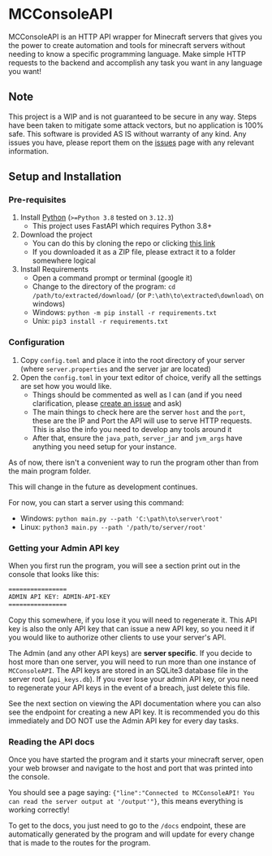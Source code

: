 # MCConsoleAPI

MCConsoleAPI is an HTTP API wrapper for Minecraft servers that gives you the power to create automation and tools for minecraft servers without needing to know a specific programming language. Make simple HTTP requests to the backend and accomplish any task you want in any language you want!

## Note

This project is a WIP and is not guaranteed to be secure in any way. Steps have been taken to mitigate some attack vectors, but no application is 100% safe. This software is provided AS IS without warranty of any kind. Any issues you have, please report them on the [issues](https://github.com/Column01/MCConsoleAPI/issues) page with any relevant information.

## Setup and Installation

### Pre-requisites

1. Install [Python](https://www.python.org/downloads/) (`>=Python 3.8` tested on `3.12.3`)
    - This project uses FastAPI which requires Python 3.8+
2. Download the project
    - You can do this by cloning the repo or clicking [this link](https://github.com/Column01/MCConsoleAPI/archive/refs/heads/master.zip)
    - If you downloaded it as a ZIP file, please extract it to a folder somewhere logical
3. Install Requirements
    - Open a command prompt or terminal (google it)
    - Change to the directory of the program: `cd /path/to/extracted/download/` (or `P:\ath\to\extracted\download\` on windows)
    - Windows: `python -m pip install -r requirements.txt`
    - Unix: `pip3 install -r requirements.txt`

### Configuration

1. Copy `config.toml` and place it into the root directory of your server (where `server.properties` and the server jar are located)
2. Open the `config.toml` in your text editor of choice, verify all the settings are set how you would like.
    - Things should be commented as well as I can (and if you need clarification, please [create an issue](https://github.com/Column01/MCConsoleAPI/issues) and ask)
    - The main things to check here are the server `host` and the `port`, these are the IP and Port the API will use to serve HTTP requests. This is also the info you need to develop any tools around it
    - After that, ensure the `java_path`, `server_jar` and `jvm_args` have anything you need setup for your instance.

As of now, there isn't a convenient way to run the program other than from the main program folder.

This will change in the future as development continues.

For now, you can start a server using this command:

- Windows: `python main.py --path 'C:\path\to\server\root'`
- Linux: `python3 main.py --path '/path/to/server/root'`

### Getting your Admin API key

When you first run the program, you will see a section print out in the console that looks like this:

```txt
================
ADMIN API KEY: ADMIN-API-KEY
================
```

Copy this somewhere, if you lose it you will need to regenerate it. This API key is also the only API key that can issue a new API key, so you need it if you would like to authorize other clients to use your server's API.

The Admin (and any other API keys) are **server specific**. If you decide to host more than one server, you will need to run more than one instance of `MCConsoleAPI`. The API keys are stored in an SQLite3 database file in the server root (`api_keys.db`). If you ever lose your admin API key, or you need to regenerate your API keys in the event of a breach, just delete this file.

See the next section on viewing the API documentation where you can also see the endpoint for creating a new API key. It is recommended you do this immediately and DO NOT use the Admin API key for every day tasks.

### Reading the API docs

Once you have started the program and it starts your minecraft server, open your web browser and navigate to the host and port that was printed into the console.

You should see a page saying: `{"line":"Connected to MCConsoleAPI! You can read the server output at '/output'"}`, this means everything is working correctly!

To get to the docs, you just need to go to the `/docs` endpoint, these are automatically generated by the program and will update for every change that is made to the routes for the program.
